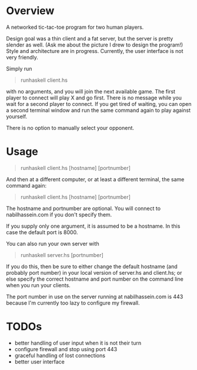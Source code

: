 # Overview

A networked tic-tac-toe program for two human players.

Design goal was a thin client and a fat server, but the server is pretty slender as well. (Ask me about the picture I drew to design the program!) Style and architecture are in progress. Currently, the user interface is not very friendly.

Simply run

> runhaskell client.hs

with no arguments, and you will join the next available game. The first player to connect will play X and go first. There is no message while you wait for a second player to connect. If you get tired of waiting, you can open a second terminal window and run the same command again to play against yourself.

There is no option to manually select your opponent.

# Usage

> runhaskell client.hs [hostname] [portnumber]

And then at a different computer, or at least a different terminal, the same command again:

> runhaskell client.hs [hostname] [portnumber]

The hostname and portnumber are optional. You will connect to nabilhassein.com if you don't specify them.

If you supply only one argument, it is assumed to be a hostname. In this case the default port is 8000.

You can also run your own server with

> runhaskell server.hs [portnumber]

If you do this, then be sure to either change the default hostname (and probably port number) in your local version of server.hs and client.hs; or else specify the correct hostname and port number on the command line when you run your clients.

The port number in use on the server running at nabilhassein.com is 443 because I'm currently too lazy to configure my firewall.

# TODOs
  - better handling of user input when it is not their turn
  - configure firewall and stop using port 443
  - graceful handling of lost connections
  - better user interface
